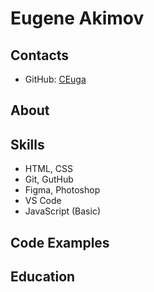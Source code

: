 # Eugene Akimov

## Contacts
- GitHub: [CEuga](https://github.com/CEuga)

## About

## Skills
- HTML, CSS
- Git, GutHub
- Figma, Photoshop
- VS Code
- JavaScript (Basic)

## Code Examples

## Education

